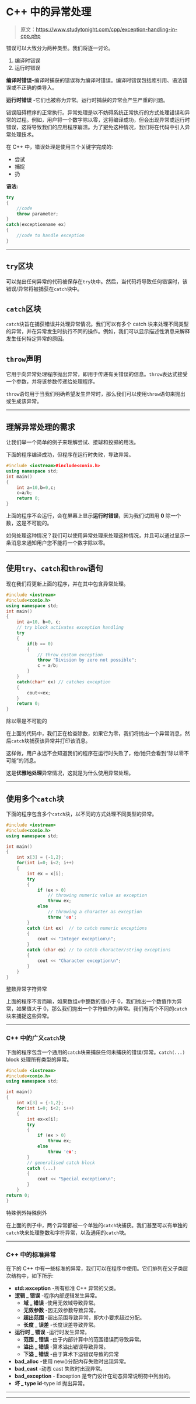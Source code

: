 # C++ 中的异常处理

> 原文：<https://www.studytonight.com/cpp/exception-handling-in-cpp.php>

错误可以大致分为两种类型。我们将逐一讨论。

1.  编译时错误
2.  运行时错误

**编译时错误**–编译时捕获的错误称为编译时错误。编译时错误包括库引用、语法错误或不正确的类导入。

**运行时错误** -它们也被称为异常。运行时捕获的异常会产生严重的问题。

错误阻碍程序的正常执行。异常处理是以不妨碍系统正常执行的方式处理错误和异常的过程。例如，用户将一个数字除以零，这将编译成功，但会出现异常或运行时错误，这将导致我们的应用程序崩溃。为了避免这种情况，我们将在代码中引入异常处理技术。

在 C++ 中，错误处理是使用三个关键字完成的:

*   尝试
*   捕捉
*   扔

**语法:**

```cpp
try
{
    //code
    throw parameter;
}
catch(exceptionname ex)
{
    //code to handle exception
}
```

* * *

## `try`区块

可以抛出任何异常的代码被保存在`try`块中。然后，当代码将导致任何错误时，该错误/异常将被捕获在`catch`块中。

## `catch`区块

`catch`块旨在捕获错误并处理异常情况。我们可以有多个 catch 块来处理不同类型的异常，并在异常发生时执行不同的操作。例如，我们可以显示描述性消息来解释发生任何特定异常的原因。

## `throw`声明

它用于向异常处理程序抛出异常，即用于传递有关错误的信息。`throw`表达式接受一个参数，并将该参数传递给处理程序。

`throw`语句用于当我们明确希望发生异常时，那么我们可以使用`throw`语句来抛出或生成该异常。

* * *

## 理解异常处理的需求

让我们举一个简单的例子来理解尝试、接球和投掷的用法。

下面的程序编译成功，但程序在运行时失败，导致异常。

```cpp
#include <iostream>#include<conio.h>
using namespace std;
int main()
{
    int a=10,b=0,c;
    c=a/b;
    return 0;
}
```

上面的程序不会运行，会在屏幕上显示**运行时错误**，因为我们试图用 **0** 除一个数，这是不可能的。

如何处理这种情况？我们可以使用异常处理来处理这种情况，并且可以通过显示一条消息来通知用户您不能将一个数字除以零。

* * *

## 使用`try`、`catch`和`throw`语句

现在我们将更新上面的程序，并在其中包含异常处理。

```cpp
#include <iostream>
#include<conio.h>
using namespace std;
int main()
{
    int a=10, b=0, c;
    // try block activates exception handling
    try 
    {
        if(b == 0)
        {
            // throw custom exception
            throw "Division by zero not possible";
            c = a/b;
        }
    }
    catch(char* ex) // catches exception
    {
        cout<<ex;
    }
    return 0;
}
```

除以零是不可能的

在上面的代码中，我们正在检查除数，如果它为零，我们将抛出一个异常消息，然后`catch`块捕获该异常并打印该消息。

这样做，用户永远不会知道我们的程序在运行时失败了，他/她只会看到“除以零不可能”的消息。

这是**优雅地处理**异常情况，这就是为什么使用异常处理。

* * *

## 使用多个`catch`块

下面的程序包含多个`catch`块，以不同的方式处理不同类型的异常。

```cpp
#include <iostream>
#include<conio.h>
using namespace std;

int main()
{
    int x[3] = {-1,2};
    for(int i=0; i<2; i++)
    {
        int ex = x[i];
        try 
        {
            if (ex > 0)
                // throwing numeric value as exception
                throw ex;
            else
                // throwing a character as exception
                throw 'ex';
        } 
        catch (int ex)  // to catch numeric exceptions
        {
            cout << "Integer exception\n";
        } 
        catch (char ex) // to catch character/string exceptions
        {
            cout << "Character exception\n";
        }
    }
}
```

整数异常字符异常

上面的程序不言而喻，如果数组`x`中整数的值小于 0，我们抛出一个数值作为异常，如果值大于 0，那么我们抛出一个字符值作为异常。我们有两个不同的`catch`块来捕捉这些异常。

* * *

### C++ 中的广义`catch`块

下面的程序包含一个通用的`catch`块来捕获任何未捕获的错误/异常。`catch(...)` block 处理所有类型的异常。

```cpp
#include <iostream>
#include<conio.h>
using namespace std;

int main()
{
    int x[3] = {-1,2};
    for(int i=0; i<2; i++)
    {
        int ex=x[i];
        try 
        {
            if (ex > 0)
                throw ex;
            else
                throw 'ex';
        } 
        // generalised catch block
        catch (...) 
        {
            cout << "Special exception\n";
        }
    }
return 0;
}
```

特殊例外特殊例外

在上面的例子中，两个异常都被一个单独的`catch`块捕获。我们甚至可以有单独的`catch`块来处理整数和字符异常，以及通用的`catch`块。

* * *

### C++ 中的标准异常

在<exception>下的 C++ 中有一些标准的异常，我们可以在程序中使用。它们排列在父子类层次结构中，如下所示:</exception>

*   **std::exception** -所有标准 C++ 异常的父类。
*   **逻辑 _ 错误** -程序内部逻辑发生异常。
    *   **域 _ 错误** -使用无效域导致异常。
    *   **无效参数** -因无效参数导致异常。
    *   **超出范围** -超出范围导致异常，即大小要求超过分配。
    *   **长度 _ 误差** -长度误差导致异常。
*   **运行时 _ 错误** -运行时发生异常。
    *   **范围 _ 错误** -由于内部计算中的范围错误而导致异常。
    *   **溢出 _ 错误** -算术溢出错误导致异常。
    *   **下溢 _ 错误** -由于算术下溢错误导致的异常
*   **bad_alloc** -使用 new()分配内存失败时出现异常。
*   **bad_cast** -动态 cast 失败时出现异常。
*   **bad_exception** - Exception 是专门设计在动态异常说明符中列出的。
*   **坏 _ type id**-type id 抛出异常。

* * *

* * *